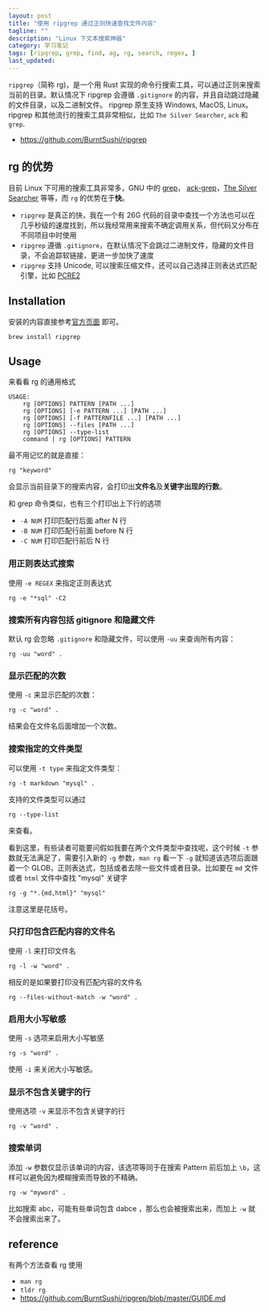 ```yaml
---
layout: post
title: "使用 ripgrep 通过正则快速查找文件内容"
tagline: ""
description: "Linux 下文本搜索神器"
category: 学习笔记
tags: [ripgrep, grep, find, ag, rg, search, regex, ]
last_updated:
---
```


`ripgrep`（简称 rg)，是一个用 Rust 实现的命令行搜索工具，可以通过正则来搜索当前的目录。默认情况下 ripgrep 会遵循 `.gitignore` 的内容，并且自动跳过隐藏的文件目录，以及二进制文件。 ripgrep 原生支持 Windows, MacOS, Linux。ripgrep 和其他流行的搜索工具非常相似，比如 `The Silver Searcher`, `ack` 和 `grep`.

- <https://github.com/BurntSushi/ripgrep>

## rg 的优势

目前 Linux 下可用的搜索工具非常多，GNU 中的 [grep](/post/2017/09/grep.html)， [ack-grep](/post/2017/10/ack-grep.html)，[The Silver Searcher](/post/2019/04/the-silver-searcher.html) 等等，而 `rg` 的优势在于**快**。

- `ripgrep` 是真正的快，我在一个有 26G 代码的目录中查找一个方法也可以在几乎秒级的速度找到，所以我经常用来搜索不确定调用关系，但代码又分布在不同项目中时使用
- `ripgrep` 遵循 `.gitignore`，在默认情况下会跳过二进制文件，隐藏的文件目录，不会追踪软链接，更进一步加快了速度
- `ripgrep` 支持 Unicode, 可以搜索压缩文件，还可以自己选择正则表达式匹配引擎，比如 [PCRE2](https://www.pcre.org/current/doc/html/pcre2syntax.html)


## Installation
安装的内容直接参考[官方页面](https://github.com/BurntSushi/ripgrep) 即可。

    brew install ripgrep

## Usage
来看看 rg 的通用格式

	USAGE:
		rg [OPTIONS] PATTERN [PATH ...]
		rg [OPTIONS] [-e PATTERN ...] [PATH ...]
		rg [OPTIONS] [-f PATTERNFILE ...] [PATH ...]
		rg [OPTIONS] --files [PATH ...]
		rg [OPTIONS] --type-list
		command | rg [OPTIONS] PATTERN

最不用记忆的就是直接：

	rg "keyword"

会显示当前目录下的搜索内容，会打印出**文件名**及**关键字出现的行数**。

和 grep 命令类似，也有三个打印出上下行的选项

- `-A NUM` 打印匹配行后面 after N 行
- `-B NUM` 打印匹配行前面 before N 行
- `-C NUM` 打印匹配行前后 N 行

### 用正则表达式搜索
使用 `-e REGEX` 来指定正则表达式

	rg -e "*sql" -C2

### 搜索所有内容包括 gitignore 和隐藏文件
默认 rg 会忽略 `.gitignore` 和隐藏文件，可以使用 `-uu` 来查询所有内容：

	rg -uu "word" .

### 显示匹配的次数
使用 `-c` 来显示匹配的次数：

	rg -c "word" .

结果会在文件名后面增加一个次数。

### 搜索指定的文件类型
可以使用 `-t type` 来指定文件类型：

	rg -t markdown "mysql" .

支持的文件类型可以通过

	rg --type-list

来查看。

看到这里，有些读者可能要问假如我要在两个文件类型中查找呢，这个时候 `-t` 参数就无法满足了，需要引入新的 `-g` 参数，`man rg` 看一下 `-g` 就知道该选项后面跟着一个 GLOB，正则表达式，包括或者去除一些文件或者目录。比如要在 `md` 文件或者 `html` 文件中查找 "mysql" 关键字

	rg -g "*.{md,html}" "mysql"

注意这里是花括号。

### 只打印包含匹配内容的文件名

使用 `-l` 来打印文件名

	rg -l -w "word" .

相反的是如果要打印没有匹配内容的文件名

	rg --files-without-match -w "word" .

### 启用大小写敏感
使用 `-s` 选项来启用大小写敏感

	rg -s "word" .

使用 `-i` 来关闭大小写敏感。

### 显示不包含关键字的行
使用选项 `-v` 来显示不包含关键字的行

	rg -v "word" .

### 搜索单词

添加 `-w` 参数仅显示该单词的内容，该选项等同于在搜索 Pattern 前后加上 `\b`，这样可以避免因为模糊搜索而导致的不精确。

	rg -w "myword" .

比如搜索 abc，可能有些单词包含 dabce ，那么也会被搜索出来，而加上 `-w` 就不会搜索出来了。

## reference

有两个方法查看 rg 使用

- `man rg`
- `tldr rg`
- <https://github.com/BurntSushi/ripgrep/blob/master/GUIDE.md>
